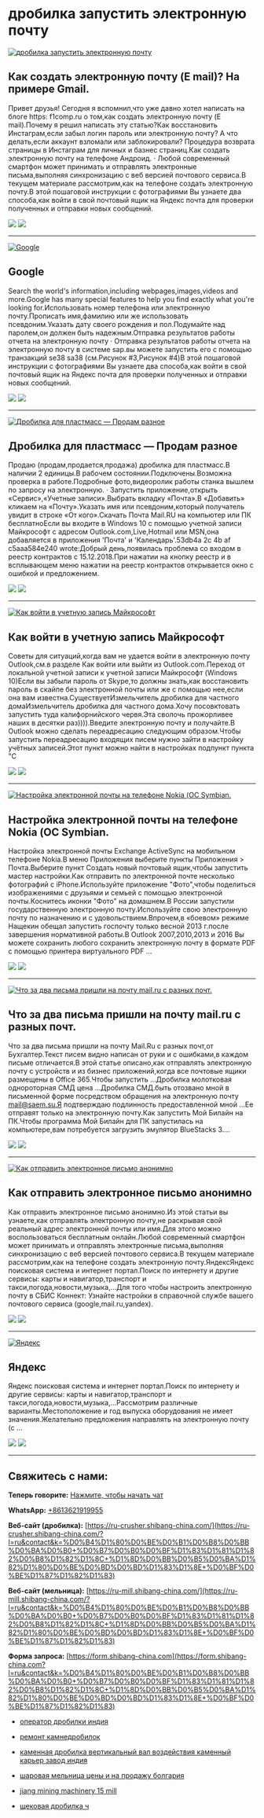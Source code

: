 # дробилка запустить электронную почту

<a href="https://swt.shibang-china.com/?l=ru&img&k=%D0%B4%D1%80%D0%BE%D0%B1%D0%B8%D0%BB%D0%BA%D0%B0+%D0%B7%D0%B0%D0%BF%D1%83%D1%81%D1%82%D0%B8%D1%82%D1%8C+%D1%8D%D0%BB%D0%B5%D0%BA%D1%82%D1%80%D0%BE%D0%BD%D0%BD%D1%83%D1%8E+%D0%BF%D0%BE%D1%87%D1%82%D1%83" target="_blank">![дробилка запустить электронную почту](http://static.shibang-china.com/all-800x300/1198.jpg)</a>

## Как создать электронную почту (E mail)? На примере Gmail.
Привет друзья! Сегодня я вспомнил,что уже давно хотел написать на блоге https: f1comp.ru о том,как создать электронную почту (E mail).Почему я решил написать эту статью?Как восстановить Инстаграм,если забыл логин пароль или электронную почту? А что делать,если аккаунт взломали или заблокировали? Процедура возврата страницы в Инстаграм для личных и базнес страниц.Как создать электронную почту на телефоне Андроид.&nbsp;&#0183;&#32;Любой современный смартфон может принимать и отправлять электронные письма,выполняя синхронизацию с веб версией почтового сервиса.В текущем материале рассмотрим,как на телефоне создать электронную почту.В этой пошаговой инструкции с фотографиями Вы узнаете два способа,как войти в свой почтовый ящик на Яндекс почта для проверки полученных и отправки новых сообщений.


<a href="https://whatsapp.shibangsoft.com/WhatsApp.php" target="_blank" title="WhatsApp">![](http://static.shibang-china.com/icon/whatsapp.png)</a> <a href="https://swt.shibang-china.com/?l=ru&icon&k=%D0%B4%D1%80%D0%BE%D0%B1%D0%B8%D0%BB%D0%BA%D0%B0+%D0%B7%D0%B0%D0%BF%D1%83%D1%81%D1%82%D0%B8%D1%82%D1%8C+%D1%8D%D0%BB%D0%B5%D0%BA%D1%82%D1%80%D0%BE%D0%BD%D0%BD%D1%83%D1%8E+%D0%BF%D0%BE%D1%87%D1%82%D1%83" target="_blank">![](http://static.shibang-china.com/icon/chat-ru.png)</a>

---

<a href="https://swt.shibang-china.com/?l=ru&img&k=%D0%B4%D1%80%D0%BE%D0%B1%D0%B8%D0%BB%D0%BA%D0%B0+%D0%B7%D0%B0%D0%BF%D1%83%D1%81%D1%82%D0%B8%D1%82%D1%8C+%D1%8D%D0%BB%D0%B5%D0%BA%D1%82%D1%80%D0%BE%D0%BD%D0%BD%D1%83%D1%8E+%D0%BF%D0%BE%D1%87%D1%82%D1%83" target="_blank">![Google](http://static.shibang-china.com/all-800x300/915.jpg)</a>

## Google
Search the world's information,including webpages,images,videos and more.Google has many special features to help you find exactly what you're looking for.Использовать номер телефона или электронную почту.Прописать имя,фамилию или же использовать псевдоним.Указать дату своего рождения и пол.Подумайте над паролем,он должен быть надежным.Отправка результатов работы отчета на электронную почту&nbsp;&#0183;&#32;Отправка результатов работы отчета на электронную почту в системе sap.вы можете запустить его с помощью транзакций se38 sa38 (см.Рисунок #3,Рисунок #4)В этой пошаговой инструкции с фотографиями Вы узнаете два способа,как войти в свой почтовый ящик на Яндекс почта для проверки полученных и отправки новых сообщений.


<a href="https://whatsapp.shibangsoft.com/WhatsApp.php" target="_blank" title="WhatsApp">![](http://static.shibang-china.com/icon/whatsapp.png)</a> <a href="https://swt.shibang-china.com/?l=ru&icon&k=%D0%B4%D1%80%D0%BE%D0%B1%D0%B8%D0%BB%D0%BA%D0%B0+%D0%B7%D0%B0%D0%BF%D1%83%D1%81%D1%82%D0%B8%D1%82%D1%8C+%D1%8D%D0%BB%D0%B5%D0%BA%D1%82%D1%80%D0%BE%D0%BD%D0%BD%D1%83%D1%8E+%D0%BF%D0%BE%D1%87%D1%82%D1%83" target="_blank">![](http://static.shibang-china.com/icon/chat-ru.png)</a>

---

<a href="https://swt.shibang-china.com/?l=ru&img&k=%D0%B4%D1%80%D0%BE%D0%B1%D0%B8%D0%BB%D0%BA%D0%B0+%D0%B7%D0%B0%D0%BF%D1%83%D1%81%D1%82%D0%B8%D1%82%D1%8C+%D1%8D%D0%BB%D0%B5%D0%BA%D1%82%D1%80%D0%BE%D0%BD%D0%BD%D1%83%D1%8E+%D0%BF%D0%BE%D1%87%D1%82%D1%83" target="_blank">![Дробилка для пластмасс — Продам разное](http://static.shibang-china.com/all-800x300/181.jpg)</a>

## Дробилка для пластмасс — Продам разное
Продаю (продам,продается,продажа) дробилка для пластмасс.В наличии 2 единицы.В рабочем состоянии.Подключены.Возможна проверка в работе.Подробные фото,видеоролик работы станка вышлем по запросу на электронную.&nbsp;&#0183;&#32;Запустить приложение,открыть &#171;Сервис&#187;,&#171;Учетные записи&#187;.Выбрать вкладку &#171;Почта&#187;.В &#171;Добавить&#187; кликаем на &#171;Почту&#187;.Указать имя или псевдоним,который получатель увидит в строке &#171;От кого&#187;.Скачать Почта Mail.RU на компьютер или ПК бесплатноЕсли вы входите в Windows 10 с помощью учетной записи Майкрософт с адресом Outlook.com,Live,Hotmail или MSN,она добавляется в приложения 'Почта' и 'Календарь'.53db4a 2c 4b af c5aaa584e240 wrote:Добрый день,появилась проблема со входом в реестр контрактов с 15.12.2018.При нажатии на кнопку реестр и в всплывающем меню нажатии на реестр контрактов открывается окно с ошибкой и предложением.


<a href="https://whatsapp.shibangsoft.com/WhatsApp.php" target="_blank" title="WhatsApp">![](http://static.shibang-china.com/icon/whatsapp.png)</a> <a href="https://swt.shibang-china.com/?l=ru&icon&k=%D0%B4%D1%80%D0%BE%D0%B1%D0%B8%D0%BB%D0%BA%D0%B0+%D0%B7%D0%B0%D0%BF%D1%83%D1%81%D1%82%D0%B8%D1%82%D1%8C+%D1%8D%D0%BB%D0%B5%D0%BA%D1%82%D1%80%D0%BE%D0%BD%D0%BD%D1%83%D1%8E+%D0%BF%D0%BE%D1%87%D1%82%D1%83" target="_blank">![](http://static.shibang-china.com/icon/chat-ru.png)</a>

---

<a href="https://swt.shibang-china.com/?l=ru&img&k=%D0%B4%D1%80%D0%BE%D0%B1%D0%B8%D0%BB%D0%BA%D0%B0+%D0%B7%D0%B0%D0%BF%D1%83%D1%81%D1%82%D0%B8%D1%82%D1%8C+%D1%8D%D0%BB%D0%B5%D0%BA%D1%82%D1%80%D0%BE%D0%BD%D0%BD%D1%83%D1%8E+%D0%BF%D0%BE%D1%87%D1%82%D1%83" target="_blank">![Как войти в учетную запись Майкрософт](http://static.shibang-china.com/all-800x300/431.jpg)</a>

## Как войти в учетную запись Майкрософт
Советы для ситуаций,когда вам не удается войти в электронную почту Outlook,см.в разделе Как войти или выйти из Outlook.com.Переход от локальной учетной записи к учетной записи Майкрософт (Windows 10)Если вы забыли пароль от Skype,то должны знать,как восстановить пароль в скайпе без электронной почты или же с помощью нее,если она вам известна.СуществуетИзмельчитель дробилка для частного домаИзмельчитель дробилка для частного дома.Хочу посовктовать запустить туда калифорнийского червя.Эта сволочь прожорливее наших в десятки раз)))).Введите электронную почту и получайте.В Outlook можно сделать переадресацию следующим образом.Чтобы запустить переадресацию входящих писем нужно зайти в настройку учётных записей.Этот пункт можно найти в настройках подпункт пункта &quot;С


<a href="https://whatsapp.shibangsoft.com/WhatsApp.php" target="_blank" title="WhatsApp">![](http://static.shibang-china.com/icon/whatsapp.png)</a> <a href="https://swt.shibang-china.com/?l=ru&icon&k=%D0%B4%D1%80%D0%BE%D0%B1%D0%B8%D0%BB%D0%BA%D0%B0+%D0%B7%D0%B0%D0%BF%D1%83%D1%81%D1%82%D0%B8%D1%82%D1%8C+%D1%8D%D0%BB%D0%B5%D0%BA%D1%82%D1%80%D0%BE%D0%BD%D0%BD%D1%83%D1%8E+%D0%BF%D0%BE%D1%87%D1%82%D1%83" target="_blank">![](http://static.shibang-china.com/icon/chat-ru.png)</a>

---

<a href="https://swt.shibang-china.com/?l=ru&img&k=%D0%B4%D1%80%D0%BE%D0%B1%D0%B8%D0%BB%D0%BA%D0%B0+%D0%B7%D0%B0%D0%BF%D1%83%D1%81%D1%82%D0%B8%D1%82%D1%8C+%D1%8D%D0%BB%D0%B5%D0%BA%D1%82%D1%80%D0%BE%D0%BD%D0%BD%D1%83%D1%8E+%D0%BF%D0%BE%D1%87%D1%82%D1%83" target="_blank">![Настройка электронной почты на телефоне Nokia (ОС Symbian.](http://static.shibang-china.com/all-800x300/338.jpg)</a>

## Настройка электронной почты на телефоне Nokia (ОС Symbian.
Настройка электронной почты Exchange ActiveSync на мобильном телефоне Nokia.В меню Приложения выберите пункты Приложения &gt; Почта.Выберите пункт Создать новый почтовый ящик,чтобы запустить мастер настройки.Как отправить по электронной почте несколько фотографий с iPhone.Используйте приложение &quot;Фото&quot;,чтобы поделиться изображениями с друзьями и семьей с помощью электронной почты.Коснитесь иконки &quot;Фото&quot; на домашнем.В России запустили государственную электронную почту.Используйте свою электронную почту по назначению и с удовольствием.Впрочем,в &#171;боевом&#187; режиме Нащекин обещал запустить госпочту только весной 2013 г.после завершения нормативной работы.В Outlook 2007,2010,2013 и 2016 Вы можете сохранить любого сохранить электронную почту в формате PDF с помощью принтера виртуального PDF …


<a href="https://whatsapp.shibangsoft.com/WhatsApp.php" target="_blank" title="WhatsApp">![](http://static.shibang-china.com/icon/whatsapp.png)</a> <a href="https://swt.shibang-china.com/?l=ru&icon&k=%D0%B4%D1%80%D0%BE%D0%B1%D0%B8%D0%BB%D0%BA%D0%B0+%D0%B7%D0%B0%D0%BF%D1%83%D1%81%D1%82%D0%B8%D1%82%D1%8C+%D1%8D%D0%BB%D0%B5%D0%BA%D1%82%D1%80%D0%BE%D0%BD%D0%BD%D1%83%D1%8E+%D0%BF%D0%BE%D1%87%D1%82%D1%83" target="_blank">![](http://static.shibang-china.com/icon/chat-ru.png)</a>

---

<a href="https://swt.shibang-china.com/?l=ru&img&k=%D0%B4%D1%80%D0%BE%D0%B1%D0%B8%D0%BB%D0%BA%D0%B0+%D0%B7%D0%B0%D0%BF%D1%83%D1%81%D1%82%D0%B8%D1%82%D1%8C+%D1%8D%D0%BB%D0%B5%D0%BA%D1%82%D1%80%D0%BE%D0%BD%D0%BD%D1%83%D1%8E+%D0%BF%D0%BE%D1%87%D1%82%D1%83" target="_blank">![Что за два письма пришли на почту mail.ru с разных почт.](http://static.shibang-china.com/all-800x300/677.jpg)</a>

## Что за два письма пришли на почту mail.ru с разных почт.
Что за два письма пришли на почту Mail.Ru с разных почт,от Бухгалтер.Текст писем видно написан от руки и с ошибками,в каждом письме отличается.В этой статье описано,как отправлять электронную почту с устройств и из бизнес приложений,когда все почтовые ящики размещены в Office 365.Чтобы запустить …Дробилка молотковая однороторная СМД цена …Дробилка СМД.быть отозвано мной в письменной форме посредством обращения на электронную почту mail@saem.su.Я подтверждаю подлинность предоставленной мной …Ее отправят только на электронную почту.Как запустить Мой Билайн на ПК.Чтобы программа Мой Билайн для ПК запустилась на компьютере,вам потребуется загрузить эмулятор BlueStacks 3.…


<a href="https://whatsapp.shibangsoft.com/WhatsApp.php" target="_blank" title="WhatsApp">![](http://static.shibang-china.com/icon/whatsapp.png)</a> <a href="https://swt.shibang-china.com/?l=ru&icon&k=%D0%B4%D1%80%D0%BE%D0%B1%D0%B8%D0%BB%D0%BA%D0%B0+%D0%B7%D0%B0%D0%BF%D1%83%D1%81%D1%82%D0%B8%D1%82%D1%8C+%D1%8D%D0%BB%D0%B5%D0%BA%D1%82%D1%80%D0%BE%D0%BD%D0%BD%D1%83%D1%8E+%D0%BF%D0%BE%D1%87%D1%82%D1%83" target="_blank">![](http://static.shibang-china.com/icon/chat-ru.png)</a>

---

<a href="https://swt.shibang-china.com/?l=ru&img&k=%D0%B4%D1%80%D0%BE%D0%B1%D0%B8%D0%BB%D0%BA%D0%B0+%D0%B7%D0%B0%D0%BF%D1%83%D1%81%D1%82%D0%B8%D1%82%D1%8C+%D1%8D%D0%BB%D0%B5%D0%BA%D1%82%D1%80%D0%BE%D0%BD%D0%BD%D1%83%D1%8E+%D0%BF%D0%BE%D1%87%D1%82%D1%83" target="_blank">![Как отправить электронное письмо анонимно](http://static.shibang-china.com/all-800x300/95.jpg)</a>

## Как отправить электронное письмо анонимно
Как отправить электронное письмо анонимно.Из этой статьи вы узнаете,как отправлять электронную почту,не раскрывая свой реальный адрес электронной почты или имя.Для этого можно воспользоваться бесплатным онлайн.Любой современный смартфон может принимать и отправлять электронные письма,выполняя синхронизацию с веб версией почтового сервиса.В текущем материале рассмотрим,как на телефоне создать электронную почту.ЯндексЯндекс поисковая система и интернет портал.Поиск по интернету и другие сервисы: карты и навигатор,транспорт и такси,погода,новости,музыка,…Для того чтобы настроить электронную почту в СБИС Коннект: Узнайте настройки в справочной службе вашего почтового сервиса (google,mail.ru,yandex).


<a href="https://whatsapp.shibangsoft.com/WhatsApp.php" target="_blank" title="WhatsApp">![](http://static.shibang-china.com/icon/whatsapp.png)</a> <a href="https://swt.shibang-china.com/?l=ru&icon&k=%D0%B4%D1%80%D0%BE%D0%B1%D0%B8%D0%BB%D0%BA%D0%B0+%D0%B7%D0%B0%D0%BF%D1%83%D1%81%D1%82%D0%B8%D1%82%D1%8C+%D1%8D%D0%BB%D0%B5%D0%BA%D1%82%D1%80%D0%BE%D0%BD%D0%BD%D1%83%D1%8E+%D0%BF%D0%BE%D1%87%D1%82%D1%83" target="_blank">![](http://static.shibang-china.com/icon/chat-ru.png)</a>

---

<a href="https://swt.shibang-china.com/?l=ru&img&k=%D0%B4%D1%80%D0%BE%D0%B1%D0%B8%D0%BB%D0%BA%D0%B0+%D0%B7%D0%B0%D0%BF%D1%83%D1%81%D1%82%D0%B8%D1%82%D1%8C+%D1%8D%D0%BB%D0%B5%D0%BA%D1%82%D1%80%D0%BE%D0%BD%D0%BD%D1%83%D1%8E+%D0%BF%D0%BE%D1%87%D1%82%D1%83" target="_blank">![Яндекс](http://static.shibang-china.com/all-800x300/1525.jpg)</a>

## Яндекс
Яндекс поисковая система и интернет портал.Поиск по интернету и другие сервисы: карты и навигатор,транспорт и такси,погода,новости,музыка,…Рассмотрим различные варианты.Местоположение и год выпуска оборудования не имеет значения.Желательно предложения направлять на электронную почту (с …

<a href="https://whatsapp.shibangsoft.com/WhatsApp.php" target="_blank" title="WhatsApp">![](http://static.shibang-china.com/icon/whatsapp.png)</a> <a href="https://swt.shibang-china.com/?l=ru&icon&k=%D0%B4%D1%80%D0%BE%D0%B1%D0%B8%D0%BB%D0%BA%D0%B0+%D0%B7%D0%B0%D0%BF%D1%83%D1%81%D1%82%D0%B8%D1%82%D1%8C+%D1%8D%D0%BB%D0%B5%D0%BA%D1%82%D1%80%D0%BE%D0%BD%D0%BD%D1%83%D1%8E+%D0%BF%D0%BE%D1%87%D1%82%D1%83" target="_blank">![](http://static.shibang-china.com/icon/chat-ru.png)</a>

---
## Свяжитесь с нами:

**Теперь говорите:** [Нажмите, чтобы начать чат](https://swt.shibang-china.com?l=ru&contact&k=%D0%B4%D1%80%D0%BE%D0%B1%D0%B8%D0%BB%D0%BA%D0%B0+%D0%B7%D0%B0%D0%BF%D1%83%D1%81%D1%82%D0%B8%D1%82%D1%8C+%D1%8D%D0%BB%D0%B5%D0%BA%D1%82%D1%80%D0%BE%D0%BD%D0%BD%D1%83%D1%8E+%D0%BF%D0%BE%D1%87%D1%82%D1%83)

**WhatsApp:**  [+8613621919955](https://whatsapp.shibangsoft.com/WhatsApp.php)

**Веб-сайт (дробилка):** [https://ru-crusher.shibang-china.com/](https://ru-crusher.shibang-china.com/?l=ru&contact&k=%D0%B4%D1%80%D0%BE%D0%B1%D0%B8%D0%BB%D0%BA%D0%B0+%D0%B7%D0%B0%D0%BF%D1%83%D1%81%D1%82%D0%B8%D1%82%D1%8C+%D1%8D%D0%BB%D0%B5%D0%BA%D1%82%D1%80%D0%BE%D0%BD%D0%BD%D1%83%D1%8E+%D0%BF%D0%BE%D1%87%D1%82%D1%83)

**Веб-сайт (мельница):** [https://ru-mill.shibang-china.com/](https://ru-mill.shibang-china.com/?l=ru&contact&k=%D0%B4%D1%80%D0%BE%D0%B1%D0%B8%D0%BB%D0%BA%D0%B0+%D0%B7%D0%B0%D0%BF%D1%83%D1%81%D1%82%D0%B8%D1%82%D1%8C+%D1%8D%D0%BB%D0%B5%D0%BA%D1%82%D1%80%D0%BE%D0%BD%D0%BD%D1%83%D1%8E+%D0%BF%D0%BE%D1%87%D1%82%D1%83)

**Форма запроса:** [https://form.shibang-china.com](https://form.shibang-china.com?l=ru&contact&k=%D0%B4%D1%80%D0%BE%D0%B1%D0%B8%D0%BB%D0%BA%D0%B0+%D0%B7%D0%B0%D0%BF%D1%83%D1%81%D1%82%D0%B8%D1%82%D1%8C+%D1%8D%D0%BB%D0%B5%D0%BA%D1%82%D1%80%D0%BE%D0%BD%D0%BD%D1%83%D1%8E+%D0%BF%D0%BE%D1%87%D1%82%D1%83)

* [оператор дробилки индия](../125/%D0%BE%D0%BF%D0%B5%D1%80%D0%B0%D1%82%D0%BE%D1%80%20%D0%B4%D1%80%D0%BE%D0%B1%D0%B8%D0%BB%D0%BA%D0%B8%20%D0%B8%D0%BD%D0%B4%D0%B8%D1%8F.md)

* [ремонт камнедробилок](../121/%D1%80%D0%B5%D0%BC%D0%BE%D0%BD%D1%82%20%D0%BA%D0%B0%D0%BC%D0%BD%D0%B5%D0%B4%D1%80%D0%BE%D0%B1%D0%B8%D0%BB%D0%BE%D0%BA.md)

* [каменная дробилка вертикальный вал воздействия каменный карьер завод индия](../125/%D0%BA%D0%B0%D0%BC%D0%B5%D0%BD%D0%BD%D0%B0%D1%8F%20%D0%B4%D1%80%D0%BE%D0%B1%D0%B8%D0%BB%D0%BA%D0%B0%20%D0%B2%D0%B5%D1%80%D1%82%D0%B8%D0%BA%D0%B0%D0%BB%D1%8C%D0%BD%D1%8B%D0%B9%20%D0%B2%D0%B0%D0%BB%20%D0%B2%D0%BE%D0%B7%D0%B4%D0%B5%D0%B9%D1%81%D1%82%D0%B2%D0%B8%D1%8F%20%D0%BA%D0%B0%D0%BC%D0%B5%D0%BD%D0%BD%D1%8B%D0%B9%20%D0%BA%D0%B0%D1%80%D1%8C%D0%B5%D1%80%20%D0%B7%D0%B0%D0%B2%D0%BE%D0%B4%20%D0%B8%D0%BD%D0%B4%D0%B8%D1%8F.md)

* [шаровая мельница цены и на продажу болгария](../122/%D1%88%D0%B0%D1%80%D0%BE%D0%B2%D0%B0%D1%8F%20%D0%BC%D0%B5%D0%BB%D1%8C%D0%BD%D0%B8%D1%86%D0%B0%20%D1%86%D0%B5%D0%BD%D1%8B%20%D0%B8%20%D0%BD%D0%B0%20%D0%BF%D1%80%D0%BE%D0%B4%D0%B0%D0%B6%D1%83%20%D0%B1%D0%BE%D0%BB%D0%B3%D0%B0%D1%80%D0%B8%D1%8F.md)

* [jiang mining machinery 15 mill](../124/jiang%20mining%20machinery%2015%20mill.md)

* [щековая дробилка ч](../123/%D1%89%D0%B5%D0%BA%D0%BE%D0%B2%D0%B0%D1%8F%20%D0%B4%D1%80%D0%BE%D0%B1%D0%B8%D0%BB%D0%BA%D0%B0%20%D1%87.md)